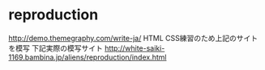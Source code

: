 # reproduction
http://demo.themegraphy.com/write-ja/
HTML CSS練習のため上記のサイトを模写
下記実際の模写サイト
http://white-saiki-1169.bambina.jp/aliens/reproduction/index.html
